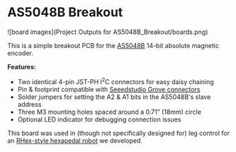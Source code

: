 # AS5048B Breakout

![board images](Project Outputs for AS5048B_Breakout/boards.png)

This is a simple breakout PCB for the [AS5048B](http://ams.com/eng/Products/Magnetic-Position-Sensors/Angle-Position-On-Axis/AS5048B) 14-bit absolute magnetic encoder.

**Features:**
- Two identical 4-pin JST-PH I<sup>2</sup>C connectors for easy daisy chaining
 - Pin & footprint compatible with [Seeedstudio Grove connectors](http://www.robotshop.com/en/seeedstudio-grove-90-degree-4-pin-connector.html)
- Solder jumpers for setting the A2 & A1 bits in the AS5048B's slave address
- Three M3 mounting holes spaced around a 0.71" (18mm) circle
- Optional LED indicator for debugging connection issues

This board was used in (though not specifically designed for) leg control for an [RHex-style hexapedal robot](https://github.com/brentyi/sparky_firmware) we developed.

